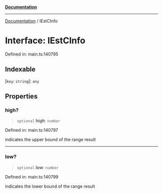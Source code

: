 [**Documentation**](../README.md)

***

[Documentation](../README.md) / IEstCInfo

# Interface: IEstCInfo

Defined in: main.ts:140795

## Indexable

\[`key`: `string`\]: `any`

## Properties

### high?

> `optional` **high**: `number`

Defined in: main.ts:140797

indicates the upper bound of the range result

***

### low?

> `optional` **low**: `number`

Defined in: main.ts:140799

indicates the lower bound of the range result
